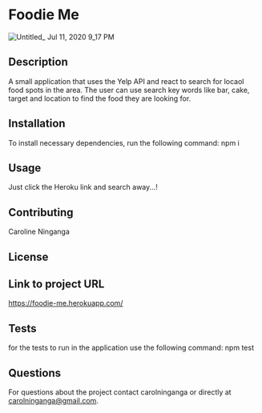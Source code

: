 # Foodie Me 

![Untitled_ Jul 11, 2020 9_17 PM](https://user-images.githubusercontent.com/33443452/87236878-7ad0e580-c3bc-11ea-87a8-f9298ed61ce0.gif)

## Description
A small application that uses the Yelp API and react to search for locaol food spots in the area. The user can use search key words like bar, cake, target and location to find the food they are looking for.

## Installation

To install necessary dependencies, run the following command:
npm i

## Usage
Just click the Heroku link and search away...!

## Contributing 
Caroline Ninganga

## License


## Link to project URL
https://foodie-me.herokuapp.com/

## Tests

for the tests to run in the application use the following command:
npm test

## Questions

For questions about the project contact carolninganga or directly at carolninganga@gmail.com.


